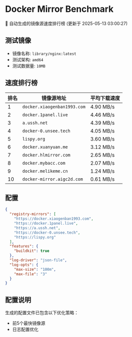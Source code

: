 # Docker Mirror Benchmark

🚀 自动生成的镜像源速度排行榜 (更新于 2025-05-13 03:00:27)

## 测试镜像
- 镜像名称: `library/nginx:latest`
- 测试架构: `amd64`
- 测试数据量: `10MB`

## 速度排行榜
| 排名 | 镜像源地址 | 平均下载速度 |
|------|------------|--------------|
| 1 | `docker.xiaogenban1993.com` | 4.90 MB/s |
| 2 | `docker.1panel.live` | 4.46 MB/s |
| 3 | `a.ussh.net` | 4.39 MB/s |
| 4 | `docker-0.unsee.tech` | 4.05 MB/s |
| 5 | `lispy.org` | 3.60 MB/s |
| 6 | `docker.xuanyuan.me` | 3.12 MB/s |
| 7 | `docker.hlmirror.com` | 2.65 MB/s |
| 8 | `docker.mybacc.com` | 2.07 MB/s |
| 9 | `docker.melikeme.cn` | 1.24 MB/s |
| 10 | `docker-mirror.aigc2d.com` | 0.61 MB/s |

## 配置

```json
{
  "registry-mirrors": [
    "https://docker.xiaogenban1993.com",
    "https://docker.1panel.live",
    "https://a.ussh.net",
    "https://docker-0.unsee.tech",
    "https://lispy.org"
  ],
  "features": {
    "buildkit": true
  },
  "log-driver": "json-file",
  "log-opts": {
    "max-size": "100m",
    "max-file": "3"
  }
}
```

## 配置说明
生成的配置文件已包含以下优化策略：
- 前5个最快镜像源
- 日志配置优化

